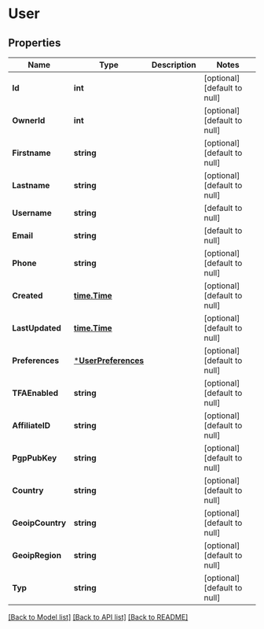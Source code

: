 # User

## Properties
Name | Type | Description | Notes
------------ | ------------- | ------------- | -------------
**Id** | **int** |  | [optional] [default to null]
**OwnerId** | **int** |  | [optional] [default to null]
**Firstname** | **string** |  | [optional] [default to null]
**Lastname** | **string** |  | [optional] [default to null]
**Username** | **string** |  | [default to null]
**Email** | **string** |  | [default to null]
**Phone** | **string** |  | [optional] [default to null]
**Created** | [**time.Time**](time.Time.md) |  | [optional] [default to null]
**LastUpdated** | [**time.Time**](time.Time.md) |  | [optional] [default to null]
**Preferences** | [***UserPreferences**](UserPreferences.md) |  | [optional] [default to null]
**TFAEnabled** | **string** |  | [optional] [default to null]
**AffiliateID** | **string** |  | [optional] [default to null]
**PgpPubKey** | **string** |  | [optional] [default to null]
**Country** | **string** |  | [optional] [default to null]
**GeoipCountry** | **string** |  | [optional] [default to null]
**GeoipRegion** | **string** |  | [optional] [default to null]
**Typ** | **string** |  | [optional] [default to null]

[[Back to Model list]](../README.md#documentation-for-models) [[Back to API list]](../README.md#documentation-for-api-endpoints) [[Back to README]](../README.md)


